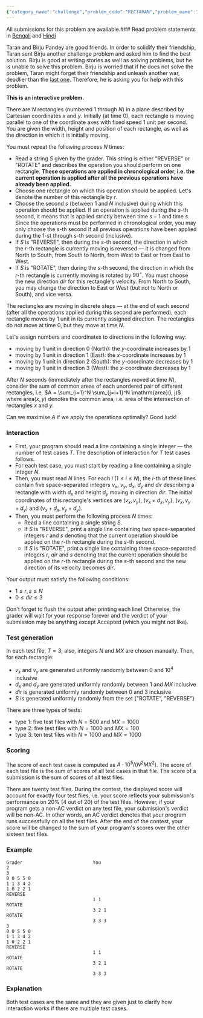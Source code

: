 ```yaml
---
{"category_name":"challenge","problem_code":"RECTARAN","problem_name":"Moving Rectangles (Challenge)","languages_supported":{"0":"C","1":"CPP14","2":"JAVA","3":"PYTH","4":"PYTH 3.6","5":"PYPY","6":"CS2","7":"PAS fpc","8":"PAS gpc","9":"RUBY","10":"PHP","11":"GO","12":"NODEJS","13":"HASK","14":"rust","15":"SCALA","16":"swift","17":"D","18":"PERL","19":"FORT","20":"WSPC","21":"ADA","22":"CAML","23":"ICK","24":"BF","25":"ASM","26":"CLPS","27":"PRLG","28":"ICON","29":"SCM qobi","30":"PIKE","31":"ST","32":"NICE","33":"LUA","34":"BASH","35":"NEM","36":"LISP sbcl","37":"LISP clisp","38":"SCM guile","39":"JS","40":"ERL","41":"TCL","42":"kotlin","43":"PERL6","44":"TEXT","45":"SCM chicken","46":"PYP3","47":"CLOJ","48":"R","49":"COB","50":"FS"},"max_timelimit":2,"source_sizelimit":50000,"problem_author":"taran_1407","problem_tester":null,"date_added":"3-04-2019","tags":{"0":"taran_1407"},"editorial_url":"https://discuss.codechef.com/problems/RECTARAN","time":{"view_start_date":1555320602,"submit_start_date":1555320602,"visible_start_date":1555320602,"end_date":1735669800},"is_direct_submittable":false,"layout":"problem"}
---
```

<span class="solution-visible-txt">All submissions for this problem are available.</span>### Read problem statements in [Bengali](http://www.codechef.com/download/translated/APRIL19/bengali/RECTARAN.pdf) and [Hindi](http://www.codechef.com/download/translated/APRIL19/hindi/RECTARAN.pdf)

Taran and Birju Pandey are good friends. In order to solidify their friendship, Taran sent Birju another challenge problem and asked him to find the best solution. Birju is good at writing stories as well as solving problems, but he is unable to solve this problem. Birju is worried that if he does not solve the problem, Taran might forget their friendship and unleash another war, deadlier than the [last one](https://www.codechef.com/problems/WARTARAN). Therefore, he is asking you for help with this problem.

**This is an interactive problem.**

There are $N$ rectangles (numbered $1$ through $N$) in a plane described by Cartesian coordinates $x$ and $y$. Initially (at time $0$), each rectangle is moving parallel to one of the coordinate axes with fixed speed $1$ unit per second. You are given the width, height and position of each rectangle, as well as the direction in which it is initially moving.

You must repeat the following process $N$ times:
- Read a string $S$ given by the grader. This string is either "REVERSE" or "ROTATE" and describes the operation you should perform on one rectangle. **These operations are applied in chronological order, i.e. the current operation is applied after all the previous operations have already been applied.**
- Choose one rectangle on which this operation should be applied. Let's denote the number of this rectangle by $r$.
- Choose the second $s$ (between $1$ and $N$ inclusive) during which this operation should be applied. If an operation is applied during the $s$-th second, it means that is applied strictly between time $s-1$ and time $s$. Since the operations must be performed in chronological order, you may only choose the $s$-th second if all previous operations have been applied during the $1$-st through $s$-th second (inclusive).
- If $S$ is "REVERSE", then during the $s$-th second, the direction in which the $r$-th rectangle is currently moving is reversed — it is changed from North to South, from South to North, from West to East or from East to West.
- If $S$ is "ROTATE", then during the $s$-th second, the direction in which the $r$-th rectangle is currently moving is rotated by $90^\circ$. You must choose the new direction $dir$ for this rectangle's velocity. From North to South, you may change the direction to East or West (but not to North or South), and vice versa.

The rectangles are moving in discrete steps — at the end of each second (after all the operations applied during this second are performed), each rectangle moves by $1$ unit in its currently assigned direction. The rectangles do not move at time $0$, but they move at time $N$.

Let's assign numbers and coordinates to directions in the following way:
- moving by $1$ unit in direction $0$ (North): the $y$-coordinate increases by $1$
- moving by $1$ unit in direction $1$ (East): the $x$-coordinate increases by $1$
- moving by $1$ unit in direction $2$ (South): the $y$-coordinate decreases by $1$
- moving by $1$ unit in direction $3$ (West): the $x$-coordinate decreases by $1$

After $N$ seconds (immediately after the rectangles moved at time $N$), consider the sum of common areas of each unordered pair of different rectangles, i.e. $A = \sum_{i=1}^N \sum_{j=i+1}^N \mathrm{area}(i, j)$ where $\mathrm{area}(x, y)$ denotes the common area, i.e. area of the intersection of rectangles $x$ and $y$.

Can we maximise $A$ if we apply the operations optimally? Good luck!

### Interaction
- First, your program should read a line containing a single integer ― the number of test cases $T$. The description of interaction for $T$ test cases follows.
- For each test case, you must start by reading a line containing a single integer $N$.
- Then, you must read $N$ lines. For each $i$ ($1 \le i \le N$), the $i$-th of these lines contain five space-separated integers $v_x$, $v_y$, $d_x$, $d_y$ and $dir$ describing a rectangle with width $d_x$ and height $d_y$ moving in direction $dir$. The initial coordinates of this rectangle's vertices are $(v_x, v_y)$, $(v_x+d_x, v_y)$, $(v_x, v_y+d_y)$ and $(v_x+d_x, v_y+d_y)$.
- Then, you must perform the following process $N$ times:
    - Read a line containing a single string $S$.
    - If $S$ is "REVERSE", print a single line containing two space-separated integers $r$ and $s$ denoting that the current operation should be applied on the $r$-th rectangle during the $s$-th second.
    - If $S$ is "ROTATE", print a single line containing three space-separated integers $r$, $dir$ and $s$ denoting that the current operation should be applied on the $r$-th rectangle during the $s$-th second and the new direction of its velocity becomes $dir$.

Your output must satisfy the following conditions:
- $1 \le r, s \le N$
- $0 \le dir \le 3$

Don't forget to flush the output after printing each line! Otherwise, the grader will wait for your response forever and the verdict of your submission may be anything except Accepted (which you might not like).

### Test generation
In each test file, $T = 3$; also, integers $N$ and $MX$ are chosen manually. Then, for each rectangle:
- $v_x$ and $v_y$ are generated uniformly randomly between $0$ and $10^4$ inclusive
- $d_x$ and $d_y$ are generated uniformly randomly between $1$ and $MX$ inclusive
- $dir$ is generated uniformly randomly between $0$ and $3$ inclusive
- $S$ is generated uniformly randomly from the set {"ROTATE", "REVERSE"}

There are three types of tests:
- type 1: five test files with $N = 500$ and $MX = 1000$
- type 2: five test files with $N = 1000$ and $MX = 100$
- type 3: ten test files with $N = 1000$ and $MX = 1000$

### Scoring
The score of each test case is computed as $A \cdot 10^5 / (N^2 MX^2)$. The score of each test file is the sum of scores of all test cases in that file. The score of a submission is the sum of scores of all test files.

There are twenty test files. During the contest, the displayed score will account for exactly four test files, i.e. your score reflects your submission's performance on 20% (4 out of 20) of the test files. However, if your program gets a non-AC verdict on any test file, your submission's verdict will be non-AC. In other words, an AC verdict denotes that your program runs successfully on all the test files. After the end of the contest, your score will be changed to the sum of your program's scores over the other sixteen test files.

### Example
```
Grader                          You
2
3
0 0 5 5 0
1 1 3 4 2
1 0 2 2 1
REVERSE
                                1 1
ROTATE
                                3 2 1
ROTATE
                                3 3 3
3
0 0 5 5 0
1 1 3 4 2
1 0 2 2 1
REVERSE
                                1 1
ROTATE
                                3 2 1
ROTATE
                                3 3 3
```

### Explanation
Both test cases are the same and they are given just to clarify how interaction works if there are multiple test cases.
